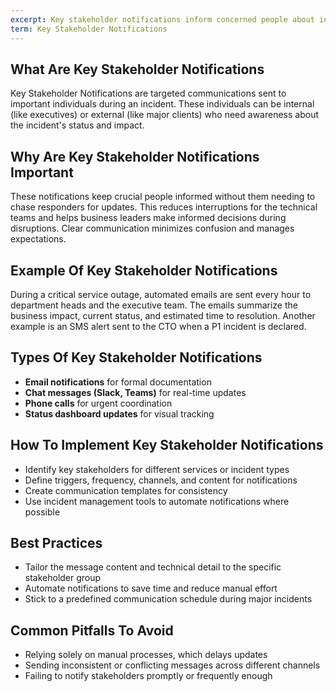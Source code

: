 ```yaml
---
excerpt: Key stakeholder notifications inform concerned people about incident status and impact internally or externally.
term: Key Stakeholder Notifications
---
```

## What Are Key Stakeholder Notifications

Key Stakeholder Notifications are targeted communications sent to important individuals during an incident. These individuals can be internal (like executives) or external (like major clients) who need awareness about the incident's status and impact.

## Why Are Key Stakeholder Notifications Important

These notifications keep crucial people informed without them needing to chase responders for updates. This reduces interruptions for the technical teams and helps business leaders make informed decisions during disruptions. Clear communication minimizes confusion and manages expectations.

## Example Of Key Stakeholder Notifications

During a critical service outage, automated emails are sent every hour to department heads and the executive team. The emails summarize the business impact, current status, and estimated time to resolution. Another example is an SMS alert sent to the CTO when a P1 incident is declared.

## Types Of Key Stakeholder Notifications

- **Email notifications** for formal documentation
- **Chat messages (Slack, Teams)** for real-time updates
- **Phone calls** for urgent coordination
- **Status dashboard updates** for visual tracking

## How To Implement Key Stakeholder Notifications

- Identify key stakeholders for different services or incident types
- Define triggers, frequency, channels, and content for notifications
- Create communication templates for consistency
- Use incident management tools to automate notifications where possible

## Best Practices

- Tailor the message content and technical detail to the specific stakeholder group
- Automate notifications to save time and reduce manual effort
- Stick to a predefined communication schedule during major incidents

## Common Pitfalls To Avoid

- Relying solely on manual processes, which delays updates
- Sending inconsistent or conflicting messages across different channels
- Failing to notify stakeholders promptly or frequently enough